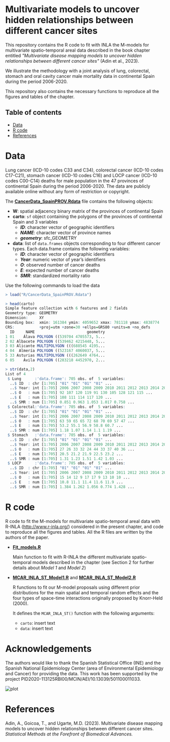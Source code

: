 # Multivariate models to uncover hidden relationships between different cancer sites
This repository contains the R code to fit with INLA the M-models for multivariate spatio-temporal areal data described in the book chapter entitled _"Multivariate disease mapping models to uncover hidden relationships between different cancer sites"_ (Adin et al., 2023). 

We illustrate the methodology with a joint analysis of lung, colorectal, stomach and oral cavity cancer male mortality data in continental Spain during the period 2006-2020. 

This repository also contains the necessary functions to reproduce all the figures and tables of the chapter.


## Table of contents

- [Data](#Data)
- [R code](#R-code)
- [References](#References)


# Data
Lung cancer (ICD-10 codes C33 and C34), colorectal cancer (ICD-10 codes C17-C21), stomach cancer (ICD-10 codes C16) and LOCP cancer (ICD-10 codes C00-C14) deaths for male population in the 47 provinces of continental Spain during the period 2006-2020. The data are publicly available online without any form of restriction or copyright.

The [**CancerData_SpainPROV.Rdata**](https://github.com/spatialstatisticsupna/BookChapter_STMmodels/blob/master/R/CancerData_SpainPROV.Rdata) file contains the following objects:
  - **W**: spatial adjacency binary matrix of the provinces of continental Spain
  - **carto**: `sf` object containing the polygons of the provinces of continental Spain and 3 variables
    - **_ID_**: character vector of geographic identifiers
    - **_NAME_**: character vector of province names
    - **_geometry_**: sfc_GEOMETRY
  - **data**: list of `data.frames` objects corresponding to four different cancer types. Each data.frame contains the following variables:
    - **_ID_**: character vector of geographic identifiers  
    - **_Year_**: numeric vector of year’s identifiers
    - **_O_**: observed number of cancer deaths
    - **_E_**: expected number of cancer deaths
    - **_SMR_**: standardized mortality ratio


Use the following commands to load the data
```r 
> load("R/CancerData_SpainPROV.Rdata")

> head(carto)
Simple feature collection with 6 features and 2 fields
Geometry type: GEOMETRY
Dimension:     XY
Bounding box:  xmin: 161384 ymin: 4059652 xmax: 781118 ymax: 4838774
CRS:           +proj=utm +zone=30 +ellps=GRS80 +units=m +no_defs
  ID     NAME                       geometry
1 01    Álava POLYGON ((539704 4705573, 5...
2 02 Albacete POLYGON ((539462 4215448, 5...
3 03 Alicante MULTIPOLYGON (((688545 4195...
4 04  Almería POLYGON ((523167 4060037, 5...
5 33 Asturias MULTIPOLYGON (((262649 4764...
6 05    Ávila POLYGON ((283218 4452970, 2...

> str(data,2)
List of 4
 $ Lung      :'data.frame':	705 obs. of  5 variables:
  ..$ ID  : chr [1:705] "01" "01" "01" "01" ...
  ..$ Year: int [1:705] 2006 2007 2008 2009 2010 2011 2012 2013 2014 2015 ...
  ..$ O   : num [1:705] 92 107 120 119 91 130 105 128 121 115 ...
  ..$ E   : num [1:705] 108 111 114 117 120 ...
  ..$ SMR : num [1:705] 0.851 0.963 1.053 1.017 0.758 ...
 $ Colorectal:'data.frame':	705 obs. of  5 variables:
  ..$ ID  : chr [1:705] "01" "01" "01" "01" ...
  ..$ Year: int [1:705] 2006 2007 2008 2009 2010 2011 2012 2013 2014 2015 ...
  ..$ O   : num [1:705] 63 59 65 65 72 68 70 69 57 47 ...
  ..$ E   : num [1:705] 53.2 55.1 56.9 58.8 60.7 ...
  ..$ SMR : num [1:705] 1.18 1.07 1.14 1.1 1.19 ...
 $ Stomach   :'data.frame':	705 obs. of  5 variables:
  ..$ ID  : chr [1:705] "01" "01" "01" "01" ...
  ..$ Year: int [1:705] 2006 2007 2008 2009 2010 2011 2012 2013 2014 2015 ...
  ..$ O   : num [1:705] 27 26 33 32 24 44 33 37 40 36 ...
  ..$ E   : num [1:705] 20.5 21.2 21.9 22.5 23.2 ...
  ..$ SMR : num [1:705] 1.31 1.23 1.51 1.42 1.03 ...
 $ LOCP      :'data.frame':	705 obs. of  5 variables:
  ..$ ID  : chr [1:705] "01" "01" "01" "01" ...
  ..$ Year: int [1:705] 2006 2007 2008 2009 2010 2011 2012 2013 2014 2015 ...
  ..$ O   : num [1:705] 15 14 12 9 17 17 9 13 10 10 ...
  ..$ E   : num [1:705] 10.8 11.1 11.4 11.6 11.9 ...
  ..$ SMR : num [1:705] 1.384 1.262 1.056 0.774 1.428 ...
```

# R code
R code to fit the M-models for multivariate spatio-temporal areal data with R-INLA (http://www.r-inla.org/) considered in the present chapter, and code to reproduce all the figures and tables. All the R files are written by the authors of the paper.

- [**Fit_models.R**](https://github.com/spatialstatisticsupna/BookChapter_STMmodels/blob/master/R/Fit_models.R)

  Main function to fit with R-INLA the different multivariate spatio-temporal models described in the chapter (see Section 2 for further details about _Model 1_ and _Model 2_)
  
- [**MCAR_INLA_ST_Model1.R**](https://github.com/spatialstatisticsupna/BookChapter_STMmodels/blob/master/R/MCAR_INLA_ST_Model1.R) and [**MCAR_INLA_ST_Model2.R**](https://github.com/spatialstatisticsupna/BookChapter_STMmodels/blob/master/R/MCAR_INLA_ST_Model2.R)

  R functions to fit our M-model proposals using different prior distributions for the main spatial and temporal random effects and the four types of space-time interactions originally proposed by Knorr-Held (2000).
  
  It defines the `MCAR_INLA_ST()` function with the following arguments:
  
  * ```carto```: insert text
  * ```data```: insert text
  

# Acknowledgements
The authors would like to thank the Spanish Statistical Office (INE) and the Spanish National Epidemiology Center (area of Environmental Epidemiology and Cancer) for providing the data. This work has been supported by the project PID2020-113125RBI00/MCIN/AEI/10.13039/501100011033.

![plot](https://github.com/spatialstatisticsupna/bigDM/blob/master/micin-aei.jpg)


# References
Adin, A., Goicoa, T., and Ugarte, M.D. (2023). Multivariate disease mapping models to uncover hidden relationships between different cancer sites. _Statistical Methods at the Forefront of Biomedical Advances._
